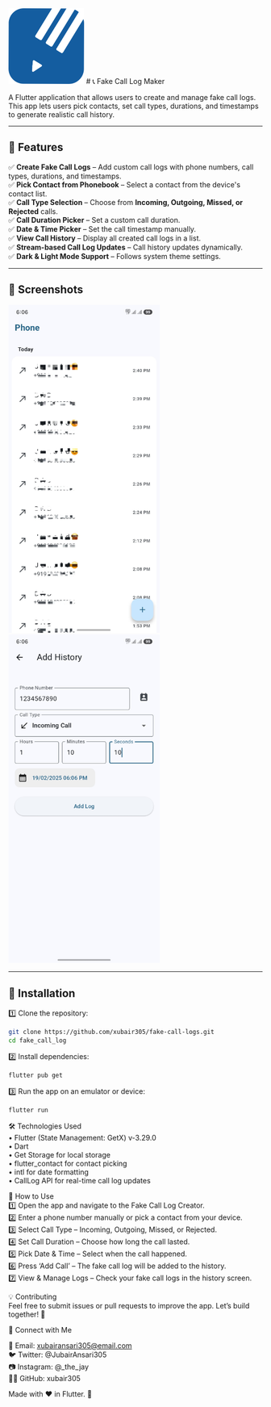 <img src="https://github.com/xubair305/fake-call-logs/blob/master/images/app_icon.png" width="150" height="150">
# 📞 Fake Call Log Maker

A Flutter application that allows users to create and manage fake call logs. This app lets users pick contacts, set call types, durations, and timestamps to generate realistic call history.

---

## 🚀 Features

✅ **Create Fake Call Logs** – Add custom call logs with phone numbers, call types, durations, and timestamps.  
✅ **Pick Contact from Phonebook** – Select a contact from the device's contact list.  
✅ **Call Type Selection** – Choose from **Incoming, Outgoing, Missed, or Rejected** calls.  
✅ **Call Duration Picker** – Set a custom call duration.  
✅ **Date & Time Picker** – Set the call timestamp manually.  
✅ **View Call History** – Display all created call logs in a list.  
✅ **Stream-based Call Log Updates** – Call history updates dynamically.  
✅ **Dark & Light Mode Support** – Follows system theme settings.  

---

## 📸 Screenshots  

<img src="https://github.com/xubair305/fake-call-logs/blob/master/images/SS01.jpg" width="300"/> <img src="https://github.com/xubair305/fake-call-logs/blob/master/images/SS02.jpg" width="300"/>

---

## 🔧 Installation

1️⃣ Clone the repository:  
```sh
git clone https://github.com/xubair305/fake-call-logs.git
cd fake_call_log
```
2️⃣ Install dependencies:
```sh
flutter pub get
```
3️⃣ Run the app on an emulator or device:
```sh
flutter run
```
🛠️ Technologies Used <br />
	•	Flutter (State Management: GetX) v-3.29.0<br />
	•	Dart<br />
	•	Get Storage for local storage<br />
	•	flutter_contact for contact picking<br />
	•	intl for date formatting<br />
	•	CallLog API for real-time call log updates<br />

 📌 How to Use<br />
1️⃣ Open the app and navigate to the Fake Call Log Creator.<br />
2️⃣ Enter a phone number manually or pick a contact from your device.<br />
3️⃣ Select Call Type – Incoming, Outgoing, Missed, or Rejected.<br />
4️⃣ Set Call Duration – Choose how long the call lasted.<br />
5️⃣ Pick Date & Time – Select when the call happened.<br />
6️⃣ Press ‘Add Call’ – The fake call log will be added to the history.<br />
7️⃣ View & Manage Logs – Check your fake call logs in the history screen.<br />

💡 Contributing<br />
Feel free to submit issues or pull requests to improve the app. Let’s build together! 🚀<br />

🔗 Connect with Me<br />

📧 Email: xubairansari305@email.com<br />
🐦 Twitter: @JubairAnsari305<br />
📷 Instagram: @_the_jay<br />
👨‍💻 GitHub: xubair305<br />

Made with ❤️ in Flutter. 🚀
